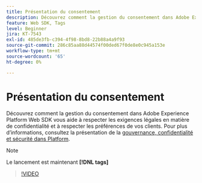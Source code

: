 ```yaml
---
title: Présentation du consentement
description: Découvrez comment la gestion du consentement dans Adobe Experience Platform Web SDK vous aide à respecter les exigences légales en matière de confidentialité et à respecter les préférences de vos clients.
feature: Web SDK, Tags
level: Beginner
jira: KT-7543
exl-id: 485de3fb-c394-4f98-8bd8-22b88a4a9f93
source-git-commit: 286c85aa88d44574f00ded67f0de8e0c945a153e
workflow-type: tm+mt
source-wordcount: '65'
ht-degree: 0%

---
```


# Présentation du consentement

Découvrez comment la gestion du consentement dans Adobe Experience Platform Web SDK vous aide à respecter les exigences légales en matière de confidentialité et à respecter les préférences de vos clients. Pour plus d’informations, consultez la présentation de la [gouvernance, confidentialité et sécurité dans Platform](https://experienceleague.adobe.com/docs/experience-platform/landing/governance-privacy-security/overview.html?lang=fr#consent).

>[!NOTE]
>
> Le lancement est maintenant **[!DNL tags]**

>[!VIDEO](https://video.tv.adobe.com/v/332693/?learn=on&enablevpops)

